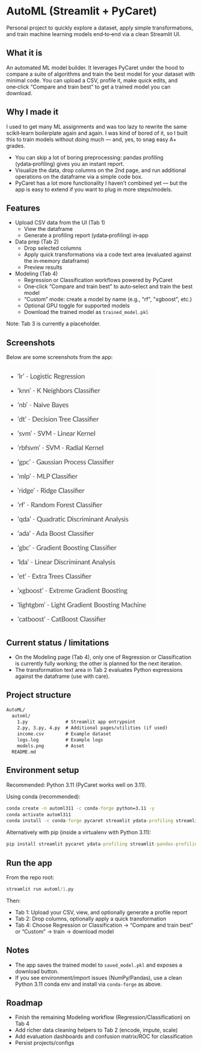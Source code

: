 # AutoML (Streamlit + PyCaret)

Personal project to quickly explore a dataset, apply simple transformations, and train machine learning models end‑to‑end via a clean Streamlit UI.

## What it is

An automated ML model builder. It leverages PyCaret under the hood to compare a suite of algorithms and train the best model for your dataset with minimal code. You can upload a CSV, profile it, make quick edits, and one‑click “Compare and train best” to get a trained model you can download.

## Why I made it

I used to get many ML assignments and was too lazy to rewrite the same scikit‑learn boilerplate again and again. I was kind of bored of it, so I built this to train models without doing much — and, yes, to snag easy A+ grades.

- You can skip a lot of boring preprocessing: pandas profiling (ydata‑profiling) gives you an instant report.
- Visualize the data, drop columns on the 2nd page, and run additional operations on the dataframe via a simple code box.
- PyCaret has a lot more functionality I haven’t combined yet — but the app is easy to extend if you want to plug in more steps/models.

## Features

- Upload CSV data from the UI (Tab 1)
  - View the dataframe
  - Generate a profiling report (ydata‑profiling) in‑app
- Data prep (Tab 2)
  - Drop selected columns
  - Apply quick transformations via a code text area (evaluated against the in‑memory dataframe)
  - Preview results
- Modeling (Tab 4)
  - Regression or Classification workflows powered by PyCaret
  - One‑click “Compare and train best” to auto‑select and train the best model
  - “Custom” mode: create a model by name (e.g., "rf", "xgboost", etc.)
  - Optional GPU toggle for supported models
  - Download the trained model as `trained_model.pkl`

Note: Tab 3 is currently a placeholder.

## Screenshots

Below are some screenshots from the app:

![Models page](automl/models.png)

## Current status / limitations

- On the Modeling page (Tab 4), only one of Regression or Classification is currently fully working; the other is planned for the next iteration.
- The transformation text area in Tab 2 evaluates Python expressions against the dataframe (use with care).

## Project structure

```
AutoML/
  automl/
    1.py              # Streamlit app entrypoint
    2.py, 3.py, 4.py  # Additional pages/utilities (if used)
    income.csv        # Example dataset
    logs.log          # Example logs
    models.png        # Asset
  README.md
```

## Environment setup

Recommended: Python 3.11 (PyCaret works well on 3.11).

Using conda (recommended):

```cmd
conda create -n automl311 -c conda-forge python=3.11 -y
conda activate automl311
conda install -c conda-forge pycaret streamlit ydata-profiling streamlit-pandas-profiling -y
```

Alternatively with pip (inside a virtualenv with Python 3.11):

```cmd
pip install streamlit pycaret ydata-profiling streamlit-pandas-profiling
```

## Run the app

From the repo root:

```cmd
streamlit run automl/1.py
```

Then:

- Tab 1: Upload your CSV, view, and optionally generate a profile report
- Tab 2: Drop columns, optionally apply a quick transformation
- Tab 4: Choose Regression or Classification → “Compare and train best” or “Custom” → train → download model

## Notes

- The app saves the trained model to `saved_model.pkl` and exposes a download button.
- If you see environment/import issues (NumPy/Pandas), use a clean Python 3.11 conda env and install via `conda-forge` as above.

## Roadmap

- Finish the remaining Modeling workflow (Regression/Classification) on Tab 4
- Add richer data cleaning helpers to Tab 2 (encode, impute, scale)
- Add evaluation dashboards and confusion matrix/ROC for classification
- Persist projects/configs


